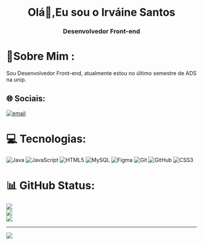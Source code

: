 <h1 align="center">Olá👋,Eu sou o Irváine Santos</h1>
<h3 align="center"> Desenvolvedor Front-end</h3>

# 💫Sobre Mim :
Sou Desenvolvedor Front-end, atualmente estou no último semestre de ADS na unip.




## 🌐  Sociais:
[![email](https://img.shields.io/badge/Email-D14836?logo=gmail&logoColor=white)](mailto:irvainenunes.cs@gmail.com) 

# 💻 Tecnologias:
![Java](https://img.shields.io/badge/java-%23ED8B00.svg?style=for-the-badge&logo=openjdk&logoColor=white) ![JavaScript](https://img.shields.io/badge/javascript-%23323330.svg?style=for-the-badge&logo=javascript&logoColor=%23F7DF1E) ![HTML5](https://img.shields.io/badge/html5-%23E34F26.svg?style=for-the-badge&logo=html5&logoColor=white) ![MySQL](https://img.shields.io/badge/mysql-4479A1.svg?style=for-the-badge&logo=mysql&logoColor=white) ![Figma](https://img.shields.io/badge/figma-%23F24E1E.svg?style=for-the-badge&logo=figma&logoColor=white) ![Git](https://img.shields.io/badge/git-%23F05033.svg?style=for-the-badge&logo=git&logoColor=white) ![GitHub](https://img.shields.io/badge/github-%23121011.svg?style=for-the-badge&logo=github&logoColor=white) ![CSS3](https://img.shields.io/badge/css3-%231572B6.svg?style=for-the-badge&logo=css3&logoColor=white)
# 📊 GitHub Status:
![](https://github-readme-stats.vercel.app/api?username=Irvainesantos&theme=nightowl&hide_border=false&include_all_commits=true&count_private=false)<br/>
![](https://nirzak-streak-stats.vercel.app/?user=Irvainesantos&theme=nightowl&hide_border=false)<br/>
![](https://github-readme-stats.vercel.app/api/top-langs/?username=Irvainesantos&theme=nightowl&hide_border=false&include_all_commits=true&count_private=false&layout=compact)

---
[![](https://visitcount.itsvg.in/api?id=Irvainesantos&icon=9&color=1)](https://visitcount.itsvg.in)

<!-- Proudly created with GPRM ( https://gprm.itsvg.in ) -->
